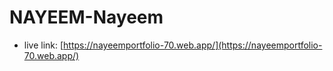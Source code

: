 # NAYEEM-Nayeem 


- live link: [https://nayeemportfolio-70.web.app/](https://nayeemportfolio-70.web.app/) 





